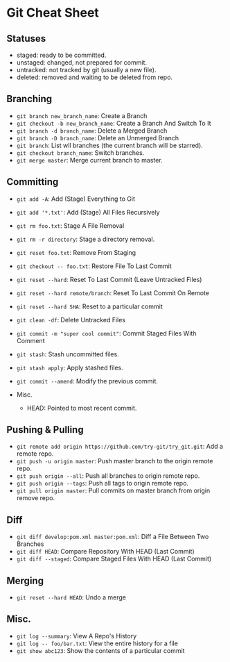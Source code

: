 Git Cheat Sheet
===============

Statuses
--------
- staged: ready to be committed.
- unstaged: changed, not prepared for commit.
- untracked: not tracked by git (usually a new file).
- deleted: removed and waiting to be deleted from repo.

Branching
---------
- `git branch new_branch_name`: Create a Branch
- `git checkout -b new_branch_name`: Create a Branch And Switch To It
- `git branch -d branch_name`: Delete a Merged Branch
- `git branch -D branch_name`: Delete an Unmerged Branch
- `git branch`: List wll branches (the current branch will be starred).
- `git checkout branch_name`: Switch branches.
- `git merge master`: Merge current branch to master.

Committing
----------
- `git add -A`: Add (Stage) Everything to Git
- `git add '*.txt'`: Add (Stage) All Files Recursively
- `git rm foo.txt`: Stage A File Removal
- `git rm -r directory`: Stage a directory removal.
- `git reset foo.txt`: Remove From Staging
- `git checkout -- foo.txt`: Restore File To Last Commit
- `git reset --hard`: Reset To Last Commit (Leave Untracked Files)
- `git reset --hard remote/branch`: Reset To Last Commit On Remote
- `git reset --hard SHA`: Reset to a particular commit
- `git clean -df`: Delete Untracked Files
- `git commit -m "super cool commit"`: Commit Staged Files With Comment
- `git stash`: Stash uncommitted files.
- `git stash apply`: Apply stashed files.
- `git commit --amend`: Modify the previous commit.

- Misc.
    - HEAD: Pointed to most recent commit.

Pushing & Pulling
-----------------
- `git remote add origin https://github.com/try-git/try_git.git`: Add a remote repo.
- `git push -u origin master`: Push master branch to the origin remote repo.
- `git push origin --all`: Push all branches to origin remote repo.
- `git push origin --tags`: Push all tags to origin remote repo.
- `git pull origin master`: Pull commits on master branch from origin remove repo.

Diff
----
- `git diff develop:pom.xml master:pom.xml`: Diff a File Between Two Branches
- `git diff HEAD`: Compare Repository With HEAD (Last Commit)
- `git diff --staged`: Compare Staged Files With HEAD (Last Commit)

Merging
-------
- `git reset --hard HEAD`: Undo a merge

Misc.
-----
- `git log --summary`: View A Repo's History
- `git log -- foo/bar.txt`: View the entire history for a file
- `git show abc123`: Show the contents of a particular commit
